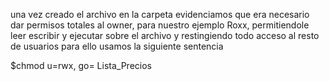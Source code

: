 una vez creado el archivo en la carpeta evidenciamos que era necesario dar permisos totales al owner, para nuestro ejemplo Roxx, permitiendole leer escribir y ejecutar sobre el archivo y restingiendo todo acceso al resto de usuarios para ello usamos la siguiente sentencia 

$chmod u=rwx, go= Lista_Precios
